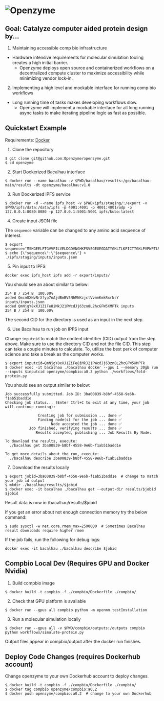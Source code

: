 # ![Openzyme](https://user-images.githubusercontent.com/9427089/205163968-380db264-57ef-459f-8d56-051a90b655fd.png)

## Goal: Catalyze computer aided protein design by...

1) Maintaining accessible comp bio infrastructure 
* Hardware intensive requirements for molecular simulation tooling creates a high initial barrier.
  * Openzyme deploys open source and containerized workflows on a decentralized compute cluster to maximize accessibility while minimizing vendor lock-in.

2) Implementing a high level and mockable interface for running comp bio workflows
* Long running time of tasks makes developing workflows slow.
  * Openzyme will implement a mockable interface for all long running async tasks to make iterating pipeline logic as fast as possible.

## Quickstart Example
Requirements: [Docker](https://docs.docker.com/engine/install/ubuntu/#installation-methods)

1) Clone the repository
```
$ git clone git@github.com:Openzyme/openzyme.git
$ cd openzyme
```

2) Start Dockerized Bacalhau interface
```
$ docker run --name bacalhau -v $PWD/bacalhau/results:/go/bacalhau-main/results -dt openzyme/bacalhau:v1.0
```

3) Run Dockerized IPFS service
```
$ docker run -d --name ipfs_host -v $PWD/ipfs/staging/:/export -v $PWD/ipfs/data:/data/ipfs -p 4001:4001 -p 4001:4001/udp -p 127.0.0.1:8080:8080 -p 127.0.0.1:5001:5001 ipfs/kubo:latest
```

4) Create input JSON file

The `sequence` variable can be changed to any amino acid sequence of interest.
```
$ export sequence="MSKGEELFTGVVPILVELDGDVNGHKFSVSGEGEGDATYGKLTLKFICTTGKLPVPWPTLVTTFSYGVQCFSRYPDHMKQHDFFKSAMPEGYVQERTIFFKDDGNYKTRAEVKFEGDTLVNRIELKGIDFKEDGNILGHKLEYNYNSHNVYIMADKQKNGIKVNFKIRHNIEDGSVQLADHYQQNTPIGDGPVLLPDNHYLSTQSALSKDPNEKRDHMVLLEFVTAAGITHGMDELYK"
$ echo {\"sequence\":\"$sequence\"} > ./ipfs/staging/inputs/inputs.json
```

5) Pin input to IPFS
```
docker exec ipfs_host ipfs add -r export/inputs/
```

You should see an about similar to below:
```
254 B / 254 B  100.00%
added Qmcm8XNvNrXfyp7nAjdBmBV5NhMNKzjctVvmmKmkRxrNsY inputs/inputs.json
added QmNjgY8xXJ1ZiFe8iMkJ21PWcdJj63zn8L2hcGFW5XMPTk inputs
254 B / 254 B  100.00%
```

The second CID for the directory is used as an input in the next step.

6) Use Bacalhau to run job on IPFS input

Change ```inputcid``` to match the content identifier (CID) output from the step above. Make sure to use the directory CID and not the file CID.
This step can take a couple minutes to calculate. To, utilize the best perk of computer science and take a break as the computer works.
```
$ export inputcid=QmNjgY8xXJ1ZiFe8iMkJ21PWcdJj63zn8L2hcGFW5XMPTk
$ docker exec -it bacalhau ./bacalhau docker --gpu 1 --memory 30gb run --inputs $inputcid openzyme/compbio:a0.3 python ./workflows/fold-protein.py
```

You should see an output similar to below:
```
Job successfully submitted. Job ID: 3ba00839-b8bf-4558-9e6b-f1ab51badd1e
Checking job status... (Enter Ctrl+C to exit at any time, your job will continue running):

               Creating job for submission ... done ✅
               Finding node(s) for the job ... done ✅
                     Node accepted the job ... done ✅
           Job finished, verifying results ... done ✅
              Results accepted, publishing ... Job Results By Node:

To download the results, execute:
  ./bacalhau get 3ba00839-b8bf-4558-9e6b-f1ab51badd1e

To get more details about the run, execute:
  ./bacalhau describe 3ba00839-b8bf-4558-9e6b-f1ab51badd1e
```

7) Download the results locally
```
$ export jobid=3ba00839-b8bf-4558-9e6b-f1ab51badd1e  # change to match your job id output
$ mkdir ./bacalhau/results/$jobid
$ docker exec -it bacalhau ./bacalhau get --output-dir results/$jobid $jobid
```
Result data is now in /bacalhau/results/$jobid

If you get an error about not enough connection memory try the below command:
```
$ sudo sysctl -w net.core.rmem_max=2500000  # Sometimes Bacalhau result downloads require higher rmem
```

If the job fails, run the following for debug logs:
```
docker exec -it bacalhau ./bacalhau describe $jobid
```

## Compbio Local Dev (Requires GPU and Docker Nvidia)
1) Build compbio image
```
$ docker build -t compbio -f ./compbio/Dockerfile ./compbio/
```

2) Check that GPU platform is available
```
$ docker run --gpus all compbio python -m openmm.testInstallation
```

3) Run a molecular simulation locally
```
$ docker run --gpus all -v $PWD/compbio/outputs:/outputs compbio python workflows/simulate-protein.py
```

Output files appear in compbio/output after the docker run finishes.

## Deploy Code Changes (requires Dockerhub account)
Change openzyme to your own Dockerhub account to deploy changes.
```
$ docker build -t compbio -f ./compbio/Dockerfile ./compbio/
$ docker tag compbio openzyme/compbio:a0.2
$ docker push openzyme/compbio:a0.2  # change to your own Dockerhub
```
